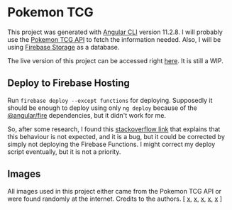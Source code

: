 # Pokemon TCG

This project was generated with [Angular CLI](https://github.com/angular/angular-cli) version 11.2.8. I will probably use the [Pokemon TCG API](https://dev.pokemontcg.io/) to fetch the information needed. Also, I will be using [Firebase Storage](https://firebase.google.com/) as a database.

The live version of this project can be accessed right [here](https://tcg-pkmn.web.app/public/collection). It is still a WIP.

## Deploy to Firebase Hosting

Run `firebase deploy --except functions` for deploying. Supposedly it should be enough to deploy using only `ng deploy` because of the [@angular/fire](https://github.com/angular/angularfire) dependencies, but it didn't work for me.

So, after some research, I found this [stackoverflow link](https://stackoverflow.com/questions/62734278/firebase-cant-deploy) that explains that this behaviour is not expected, and it is a bug, but it could be corrected by simply not deploying the Firebase Functions. I might correct my deploy script eventually, but it is not a priority.

## Images

All images used in this project either came from the Pokemon TCG API or were found randomly at the internet. Credits to the authors.
[ 
[x](https://devsnap.me/css-background-patterns), 
[x](https://br.pinterest.com/pin/454793262346636811/), 
[x](https://www.google.com/url?sa=i&url=https%3A%2F%2Fwww.tumblr.com%2Ftagged%2Fsparkles%3Fsort%3Dtop&psig=AOvVaw39_GHxIAIMBRsknXhIv4tG&ust=1620356174101000&source=images&cd=vfe&ved=0CA0QjhxqFwoTCMCpgqOHtPACFQAAAAAdAAAAABAF), 
[x](https://br.pinterest.com/pin/851180398302573457/),
[x](https://github.com/duiker101/pokemon-type-svg-icons)
 ]
